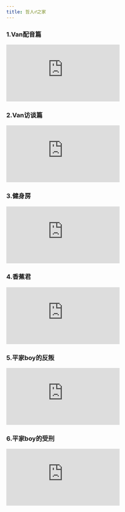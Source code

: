 ```yaml
---
title: 哲人♂之家
---
```


### 1.Van配音篇

<iframe id="dogePlayerFrame" src="https://player.dogecloud.com/web/player.html?vcode=643a4799d84e3b80&userId=725&autoPlay=false&inFrame=true" allowfullscreen="true" msallowfullscreen="true" webkitallowfullscreen="true" mozallowfullscreen="true" oallowfullscreen="true" allowtransparency="true" scrolling="no" frameborder="0" allow="accelerometer; autoplay; encrypted-media; gyroscope; picture-in-picture; fullscreen" referrerPolicy="unsafe-url"></iframe>


### 2.Van访谈篇

<iframe id="dogePlayerFrame" src="https://player.dogecloud.com/web/player.html?vcode=67301119f355f6c0&userId=725&autoPlay=false&inFrame=true" allowfullscreen="true" msallowfullscreen="true" webkitallowfullscreen="true" mozallowfullscreen="true" oallowfullscreen="true" allowtransparency="true" scrolling="no" frameborder="0" allow="accelerometer; autoplay; encrypted-media; gyroscope; picture-in-picture; fullscreen" referrerPolicy="unsafe-url"></iframe>


### 3.健身房

<iframe id="dogePlayerFrame" src="https://player.dogecloud.com/web/player.html?vcode=c6068d5d9dfc346b&userId=725&autoPlay=false&inFrame=true" allowfullscreen="true" msallowfullscreen="true" webkitallowfullscreen="true" mozallowfullscreen="true" oallowfullscreen="true" allowtransparency="true" scrolling="no" frameborder="0" allow="accelerometer; autoplay; encrypted-media; gyroscope; picture-in-picture; fullscreen" referrerPolicy="unsafe-url"></iframe>


### 4.香蕉君

<iframe id="dogePlayerFrame" src="https://player.dogecloud.com/web/player.html?vcode=9b39f9ce03d67862&userId=725&autoPlay=false&inFrame=true" allowfullscreen="true" msallowfullscreen="true" webkitallowfullscreen="true" mozallowfullscreen="true" oallowfullscreen="true" allowtransparency="true" scrolling="no" frameborder="0" allow="accelerometer; autoplay; encrypted-media; gyroscope; picture-in-picture; fullscreen" referrerPolicy="unsafe-url"></iframe>


### 5.平家boy的反叛

<iframe id="dogePlayerFrame" src="https://player.dogecloud.com/web/player.html?vcode=734cf03024d9a11a&userId=725&autoPlay=false&inFrame=true" allowfullscreen="true" msallowfullscreen="true" webkitallowfullscreen="true" mozallowfullscreen="true" oallowfullscreen="true" allowtransparency="true" scrolling="no" frameborder="0" allow="accelerometer; autoplay; encrypted-media; gyroscope; picture-in-picture; fullscreen" referrerPolicy="unsafe-url"></iframe>


### 6.平家boy的受刑

<iframe id="dogePlayerFrame" src="https://player.dogecloud.com/web/player.html?vcode=e7f69d36697e9194&userId=725&autoPlay=false&inFrame=true" allowfullscreen="true" msallowfullscreen="true" webkitallowfullscreen="true" mozallowfullscreen="true" oallowfullscreen="true" allowtransparency="true" scrolling="no" frameborder="0" allow="accelerometer; autoplay; encrypted-media; gyroscope; picture-in-picture; fullscreen" referrerPolicy="unsafe-url"></iframe>